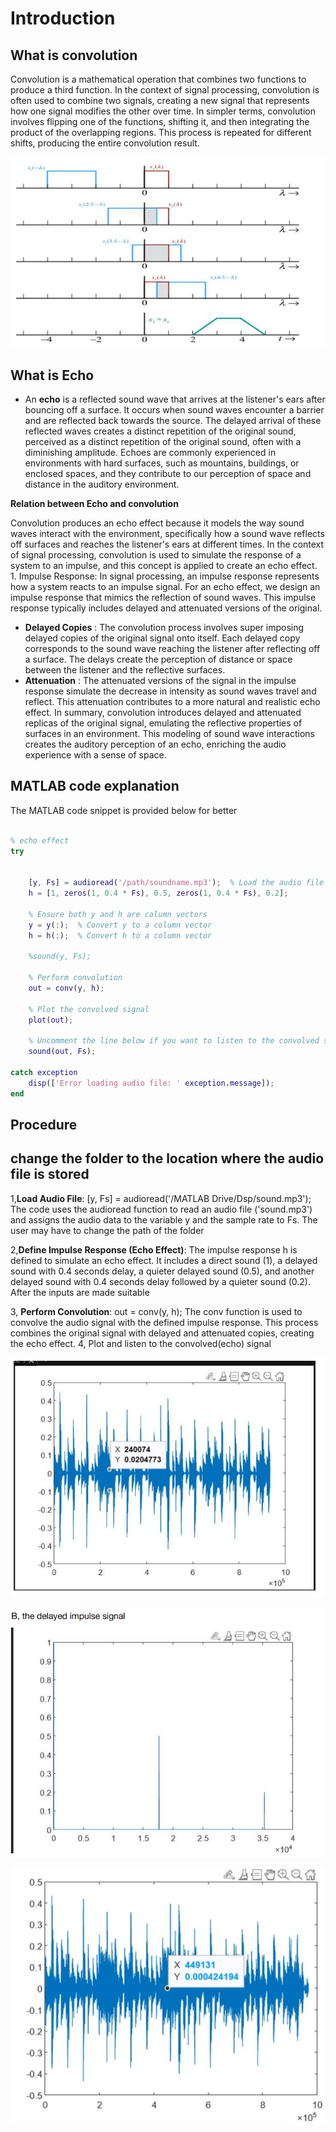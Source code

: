 # Introduction
## What is convolution
Convolution is a mathematical operation that combines two functions to produce a third
function. In the context of signal processing, convolution is often used to combine two
signals, creating a new signal that represents how one signal modifies the other over time.
In simpler terms, convolution involves flipping one of the functions, shifting it, and then
integrating the product of the overlapping regions. This process is repeated for different
shifts, producing the entire convolution result.

![![alt text](Images\image.png)](/Images/image.png)

## What is Echo
- An **echo** is a reflected sound wave that arrives at the listener's ears after bouncing off a
surface. It occurs when sound waves encounter a barrier and are reflected back towards
the source. The delayed arrival of these reflected waves creates a distinct repetition of the
original sound, perceived as a distinct repetition of the original sound, often with a
diminishing amplitude. Echoes are commonly experienced in environments with hard
surfaces, such as mountains, buildings, or enclosed spaces, and they contribute to our
perception of space and distance in the auditory environment. 

**Relation between Echo and convolution**

Convolution produces an echo effect because it models the way sound waves interact with
the environment, specifically how a sound wave reflects off surfaces and reaches the
listener's ears at different times. In the context of signal processing, convolution is used to
simulate the response of a system to an impulse, and this concept is applied to create an
echo effect. 1. Impulse Response: In signal processing, an impulse response represents how a system
reacts to an impulse signal. For an echo effect, we design an impulse response that mimics
the reflection of sound waves. This impulse response typically includes delayed and
attenuated versions of the original.

- **Delayed Copies** : The convolution process involves super imposing delayed copies of the
original signal onto itself. Each delayed copy corresponds to the sound wave reaching the
listener after reflecting off a surface. The delays create the perception of distance or space
between the listener and the reflective surfaces. 
- **Attenuation** : The attenuated versions of the signal in the impulse response simulate the
decrease in intensity as sound waves travel and reflect. This attenuation contributes to a
more natural and realistic echo effect.
In summary, convolution introduces delayed and attenuated replicas of the original signal, emulating the reflective properties of surfaces in an environment. This modeling of sound wave interactions creates the auditory perception of an echo, enriching the audio
experience with a sense of space.

## MATLAB code explanation
The MATLAB code snippet is provided below for better

```matlab	

% echo effect 
try
    
    
    [y, Fs] = audioread('/path/soundname.mp3');  % Load the audio file
    h = [1, zeros(1, 0.4 * Fs), 0.5, zeros(1, 0.4 * Fs), 0.2];
    
    % Ensure both y and h are column vectors
    y = y(:);  % Convert y to a column vector
    h = h(:);  % Convert h to a column vector
    
    %sound(y, Fs);
    
    % Perform convolution
    out = conv(y, h);
    
    % Plot the convolved signal
    plot(out);
    
    % Uncomment the line below if you want to listen to the convolved signal
    sound(out, Fs);
    
catch exception 
    disp(['Error loading audio file: ' exception.message]);
end
```

## Procedure

## change the folder to the location where the audio file is stored
1,**Load Audio File**:
[y, Fs] = audioread('/MATLAB Drive/Dsp/sound.mp3');
The code uses the audioread function to read an audio file ('sound.mp3') and assigns the
audio data to the variable y and the sample rate to Fs. The user may have to change the
path of the folder

2,**Define Impulse Response (Echo Effect)**: The impulse response h is defined to simulate
an echo effect. It includes a direct sound (1), a delayed sound with 0.4 seconds delay, a
quieter delayed sound (0.5), and another delayed sound with 0.4 seconds delay followed by
a quieter sound (0.2). After the inputs are made suitable 

3, **Perform Convolution**:
out = conv(y, h);
The conv function is used to convolve the audio signal with the defined impulse response. This process combines the original signal with delayed and attenuated copies, creating the echo effect.
4, Plot and listen to the convolved(echo) signal

![![alt text](Images\image-2.png)](/Images/image-2.png)

![![alt text](Images\image-3.png)](/Images/image-3.png)

![![alt text](Images\image-4.png)](/Images/image-4.png)

